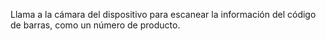Llama a la cámara del dispositivo para escanear la información del código de barras, como un número de producto.

